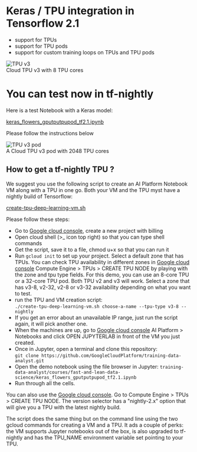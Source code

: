 # Keras / TPU integration in Tensorflow 2.1

 * support for TPUs
 * support for TPU pods
 * support for custom training loops on TPUs and TPU pods
 
 ![TPU v3](https://cloud.google.com/images/products/tpu/cloud-tpu-v3-img_2x.png)
 <br/>Cloud TPU v3 with 8 TPU cores
 
# You can test now in tf-nightly

Here is a test Notebook with a Keras model:

[keras_flowers_gputputpupod_tf2.1.ipynb](https://github.com/GoogleCloudPlatform/training-data-analyst/blob/master/courses/fast-and-lean-data-science/keras_flowers_gputputpupod_tf2.1.ipynb)

Please follow the instructions below

![TPU v3 pod](https://cloud.google.com/images/products/tpu/google-cloud-ai_2x.png)
 <br/>A Cloud TPU v3 pod with 2048 TPU cores

## How to get a tf-nightly TPU ?

We suggest you use the following script to create an AI Platform Notebook VM
along with a TPU in one go. Both your VM and the TPU myst have a nightly build of Tensorflow:

[create-tpu-deep-learning-vm.sh](https://raw.githubusercontent.com/GoogleCloudPlatform/training-data-analyst/master/courses/fast-and-lean-data-science/create-tpu-deep-learning-vm.sh)

Please follow these steps:
 * Go to [Google cloud console](https://console.cloud.google.com/), create a new project with billing
 * Open cloud shell (>_ icon top right) so that you can type shell commands
 * Get the script, save it to a file, chmod u+x so that you can run it
 * Run `gcloud init` to set up your project. Select a default zone that
 has TPUs. You can check TPU availability in different zones in [Google cloud console](https://console.cloud.google.com/)
 Compute Engine > TPUs > CREATE TPU NODE by playing with the zone and tpu type fields. For this
 demo, you can use an 8-core TPU or a 32-core TPU pod. Both TPU v2 and v3 will work.
 Select a zone that has v3-8, v2-32, v2-8 or v3-32 availability depending on what you want to test.
 * run the TPU and VM creation script:<br/>
 `./create-tpu-deep-learning-vm.sh choose-a-name --tpu-type v3-8 --nightly`
 * If you get an error about an unavailable IP range, just run the script again, it will pick another one.
 * When the machines are up, go to [Google cloud console](https://console.cloud.google.com/) AI Platform > Notebooks
 and click OPEN JUPYTERLAB in front of the VM you just created.
 * Once in Jupyter, open a terminal and clone this repository:<br/>
 `git clone https://github.com/GoogleCloudPlatform/training-data-analyst.git`
 * Open the demo notebook using the file browser in Jupyter:
 `training-data-analyst/courses/fast-and-lean-data-science/keras_flowers_gputputpupod_tf2.1.ipynb`
 * Run through all the cells.

You can also use the [Google cloud console](https://console.cloud.google.com/). Go to
Compute Engine > TPUs > CREATE TPU NODE. The version selector has a "nightly-2.x"
option that will give you a TPU with the latest nightly build.

The script does the same thing but on the command line using the two
gcloud commands for creating a VM and a TPU. It ads a couple of perks:
the VM supports Jupyter notebooks out of the box, is also upgraded to
tf-nightly and has the TPU_NAME environment variable set pointing to your TPU.